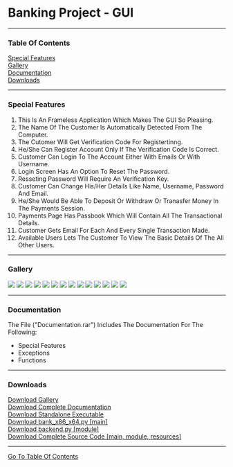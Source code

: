 <h1 id="top">Banking Project - GUI</h1><hr>
<h3>Table Of Contents</h3>
<a href="#sf">Special Features</a><br>
<a href="#glry">Gallery</a><br>
<a href="#docs">Documentation</a><br>
<a href="#downloads">Downloads</a><br><hr>
<h3 id="sf">Special Features</h3>
<ol>
    <li>This Is An Frameless Application Which Makes The GUI So Pleasing.</li>
    <li>The Name Of The Customer Is Automatically Detected From The Computer.</li>
	<li>The Cutomer Will Get Verification Code For Registertinng.</li>
	<li>He/She Can Register Account Only If The Verification Code Is Correct.</li>
	<li>Customer Can Login To The Account Either With Emails Or With Username.</li>
	<li>Login Screen Has An Option To Reset The Password.</li>
	<li>Resseting Password Will Require An Verification Key.</li>
	<li>Customer Can Change His/Her Details Like Name, Username, Password And Email.</li>
	<li>He/She Would Be Able To Deposit Or Withdraw Or Tranasfer Money In The Payments Session.</li>
	<li>Payments Page Has Passbook Which Will Contain All The Transactional Details.</li>
	<li>Customer Gets Email For Each And Every Single Transaction Made.</li>
	<li>Available Users Lets The Customer To View The Basic Details Of The All Other Users.</li>
</ol><hr>
<h3 id="glry">Gallery</h3>
<img src="https://github.com/its-me-sv/Bank_x86_x64/blob/master/Snips/1.PNG">
<img src="https://github.com/its-me-sv/Bank_x86_x64/blob/master/Snips/2.PNG">
<img src="https://github.com/its-me-sv/Bank_x86_x64/blob/master/Snips/3.PNG">
<img src="https://github.com/its-me-sv/Bank_x86_x64/blob/master/Snips/4.PNG">
<img src="https://github.com/its-me-sv/Bank_x86_x64/blob/master/Snips/5.PNG">
<img src="https://github.com/its-me-sv/Bank_x86_x64/blob/master/Snips/6.PNG">
<img src="https://github.com/its-me-sv/Bank_x86_x64/blob/master/Snips/7.PNG">
<img src="https://github.com/its-me-sv/Bank_x86_x64/blob/master/Snips/8.PNG">
<img src="https://github.com/its-me-sv/Bank_x86_x64/blob/master/Snips/9.PNG">
<img src="https://github.com/its-me-sv/Bank_x86_x64/blob/master/Snips/10.PNG">
<img src="https://github.com/its-me-sv/Bank_x86_x64/blob/master/Snips/11.PNG">
<img src="https://github.com/its-me-sv/Bank_x86_x64/blob/master/Snips/12.PNG">
<img src="https://github.com/its-me-sv/Bank_x86_x64/blob/master/Snips/13.PNG">
<img src="https://github.com/its-me-sv/Bank_x86_x64/blob/master/Snips/14.PNG">
<hr>
<h3 id="docs">Documentation</h3>
The File ("Documentation.rar") Includes The Documentation For The Following:<br>
<ul>
    <li>Special Features</li>
    <li>Exceptions</li>
    <li>Functions</li>
</ul><hr>
<h3 id="downloads">Downloads</h3>
<a href="Snips.rar">Download Gallery</a><br>
<a href="Documentation.rar">Download Complete Documentation</a><br>
<a href="bank_x86_x64.exe">Download Standalone Executable</a><br>
<a href="bank_x86_x64.py">Download bank_x86_x64.py [main]</a><br>
<a href="backend.py">Download backend.py [module]</a><br>
<a href="bank_x86_x64.rar">Download Complete Source Code [main, module, resources]</a><br>
<hr>
<a href="#top">Go To Table Of Contents</a>
